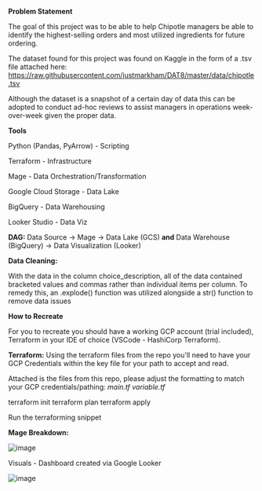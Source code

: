 **Problem Statement**

The goal of this project was to be able to help Chipotle managers be able to identify the highest-selling orders and most utilized ingredients for future ordering.

The dataset found for this project was found on Kaggle in the form of a .tsv file attached here: https://raw.githubusercontent.com/justmarkham/DAT8/master/data/chipotle.tsv

Although the dataset is a snapshot of a certain day of data this can be adopted to conduct ad-hoc reviews to assist managers in operations week-over-week given the proper data.

**Tools**

Python (Pandas, PyArrow) - Scripting

Terraform - Infrastructure

Mage - Data Orchestration/Transformation 

Google Cloud Storage - Data Lake

BigQuery - Data Warehousing

Looker Studio - Data Viz

**DAG:** Data Source -> Mage -> Data Lake (GCS) **and** Data Warehouse (BigQuery) -> Data Visualization (Looker)


**Data Cleaning:**

With the data in the column choice_description, all of the data contained bracketed values and commas rather than individual items per column. To remedy this, an .explode() function was utilized alongside a str() function to remove data issues

**How to Recreate**

For you to recreate you should have a working GCP account (trial included), Terraform in your IDE of choice (VSCode - HashiCorp Terraform).

**Terraform:**
Using the terraform files from the repo you'll need to have your GCP Credentials within the key file for your path to accept and read.

Attached is the files from this repo, please adjust the formatting to match your GCP credentials/pathing:
_main.tf
variable.tf_

terraform init
terraform plan
terraform apply

Run the terraforming snippet

**Mage Breakdown:**

![image](https://github.com/micow980/chipotle_project/assets/110073973/8a9c22ea-a8a8-4b59-89ad-7ed7acecfb3a)

Visuals - Dashboard created via Google Looker

![image](https://github.com/micow980/chipotle_project/assets/110073973/138db54a-733d-44c3-bb0f-6d83147349af)

